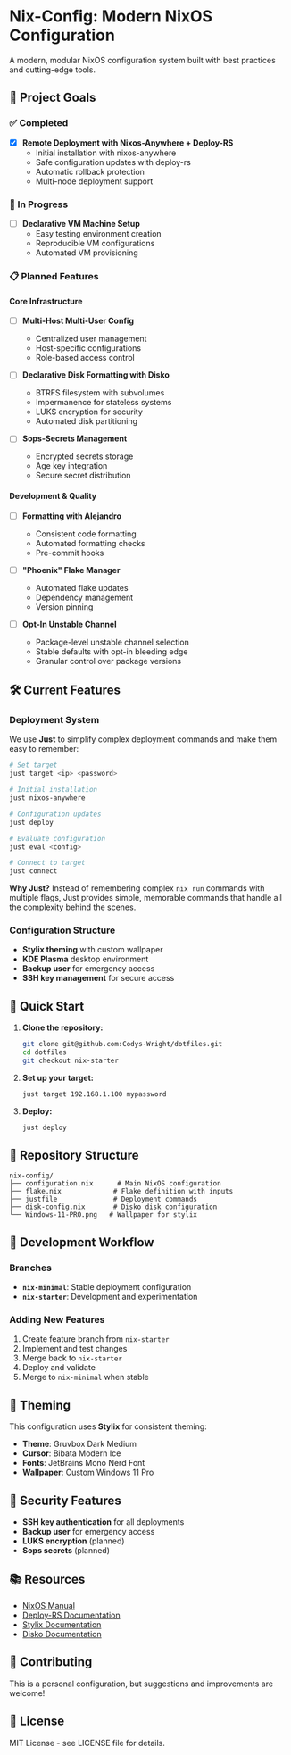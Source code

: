 # Nix-Config: Modern NixOS Configuration

A modern, modular NixOS configuration system built with best practices and cutting-edge tools.

## 🎯 Project Goals

### ✅ Completed
- [x] **Remote Deployment with Nixos-Anywhere + Deploy-RS**
  - Initial installation with nixos-anywhere
  - Safe configuration updates with deploy-rs
  - Automatic rollback protection
  - Multi-node deployment support

### 🚧 In Progress
- [ ] **Declarative VM Machine Setup**
  - Easy testing environment creation
  - Reproducible VM configurations
  - Automated VM provisioning

### 📋 Planned Features

#### **Core Infrastructure**
- [ ] **Multi-Host Multi-User Config**
  - Centralized user management
  - Host-specific configurations
  - Role-based access control

- [ ] **Declarative Disk Formatting with Disko**
  - BTRFS filesystem with subvolumes
  - Impermanence for stateless systems
  - LUKS encryption for security
  - Automated disk partitioning

- [ ] **Sops-Secrets Management**
  - Encrypted secrets storage
  - Age key integration
  - Secure secret distribution

#### **Development & Quality**
- [ ] **Formatting with Alejandro**
  - Consistent code formatting
  - Automated formatting checks
  - Pre-commit hooks

- [ ] **"Phoenix" Flake Manager**
  - Automated flake updates
  - Dependency management
  - Version pinning

- [ ] **Opt-In Unstable Channel**
  - Package-level unstable channel selection
  - Stable defaults with opt-in bleeding edge
  - Granular control over package versions

## 🛠️ Current Features

### **Deployment System**

We use **Just** to simplify complex deployment commands and make them easy to remember:

```bash
# Set target
just target <ip> <password>

# Initial installation
just nixos-anywhere

# Configuration updates
just deploy

# Evaluate configuration
just eval <config>

# Connect to target
just connect
```

**Why Just?** Instead of remembering complex `nix run` commands with multiple flags, Just provides simple, memorable commands that handle all the complexity behind the scenes.

### **Configuration Structure**
- **Stylix theming** with custom wallpaper
- **KDE Plasma** desktop environment
- **Backup user** for emergency access
- **SSH key management** for secure access

## 🚀 Quick Start

1. **Clone the repository:**
   ```bash
   git clone git@github.com:Codys-Wright/dotfiles.git
   cd dotfiles
   git checkout nix-starter
   ```

2. **Set up your target:**
   ```bash
   just target 192.168.1.100 mypassword
   ```

3. **Deploy:**
   ```bash
   just deploy
   ```

## 📁 Repository Structure

```
nix-config/
├── configuration.nix      # Main NixOS configuration
├── flake.nix             # Flake definition with inputs
├── justfile              # Deployment commands
├── disk-config.nix       # Disko disk configuration
└── Windows-11-PRO.png   # Wallpaper for stylix
```

## 🔧 Development Workflow

### **Branches**
- **`nix-minimal`**: Stable deployment configuration
- **`nix-starter`**: Development and experimentation

### **Adding New Features**
1. Create feature branch from `nix-starter`
2. Implement and test changes
3. Merge back to `nix-starter`
4. Deploy and validate
5. Merge to `nix-minimal` when stable

## 🎨 Theming

This configuration uses **Stylix** for consistent theming:
- **Theme**: Gruvbox Dark Medium
- **Cursor**: Bibata Modern Ice
- **Fonts**: JetBrains Mono Nerd Font
- **Wallpaper**: Custom Windows 11 Pro

## 🔐 Security Features

- **SSH key authentication** for all deployments
- **Backup user** for emergency access
- **LUKS encryption** (planned)
- **Sops secrets** (planned)

## 📚 Resources

- [NixOS Manual](https://nixos.org/manual/nixos/)
- [Deploy-RS Documentation](https://github.com/serokell/deploy-rs)
- [Stylix Documentation](https://github.com/danth/stylix)
- [Disko Documentation](https://github.com/nix-community/disko)

## 🤝 Contributing

This is a personal configuration, but suggestions and improvements are welcome!

## 📄 License

MIT License - see LICENSE file for details.
